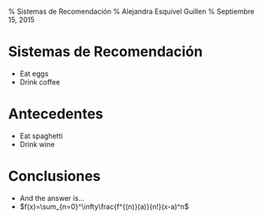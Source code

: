 % Sistemas de Recomendación
% Alejandra Esquivel Guillen
% Septiembre 15, 2015

# Sistemas de Recomendación

- Eat eggs
- Drink coffee

# Antecedentes

- Eat spaghetti
- Drink wine

# Conclusiones

- And the answer is...
- $f(x)=\sum_{n=0}^\infty\frac{f^{(n)}(a)}{n!}(x-a)^n$
